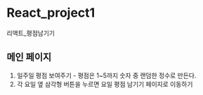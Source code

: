 # React_project1
리액트_평점남기기

## 메인 페이지
1. 일주일 평점 보여주기 - 평점은 1~5까지 숫자 중 랜덤한 정수로 만든다.
2. 각 요일 옆 삼각형 버튼을 누르면 요일 평점 남기기 페이지로 이동하기
